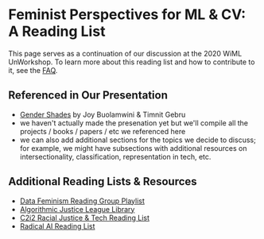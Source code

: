# Feminist Perspectives for ML & CV: A Reading List
This page serves as a continuation of our discussion at the 2020 WiML UnWorkshop. To learn more about this reading list and how to contribute to it, see the [FAQ](FAQ.md).

## Referenced in Our Presentation
- [Gender Shades](http://gendershades.org/) by Joy Buolamwini & Timnit Gebru
- we haven't actually made the presenation yet but we'll compile all the projects / books / papers / etc we referenced here
- we can also add additional sections for the topics we decide to discuss; for example, we might have subsections with additional resources on intersectionality, classification, representation in tech, etc.

## Additional Reading Lists & Resources
- [Data Feminism Reading Group Playlist](https://www.youtube.com/playlist?list=PL6eSH4cAj3BdS2u4wAxNkIVI-uVqjA53v)
- [Algorithmic Justice League Library](https://www.ajlunited.org/library/home)
- [C2i2 Racial Justice & Tech Reading List](https://www.c2i2.ucla.edu/racial-justice-and-tech/)
- [Radical AI Reading List](http://radicalaiproject.org/#reading)